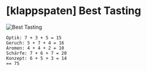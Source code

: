 # \[klappspaten\] Best Tasting

![Best Tasting](https://farm8.staticflickr.com/7839/31664773447_e7178f2283_h.jpg)

```text
Optik: 7 + 3 + 5 = 15
Geruch: 5 + 7 + 4 = 16
Aromen: 4 + 4 + 2 = 10
Schärfe: 7 + 6 + 7 = 20
Konzept: 6 + 5 + 3 = 14
== 75
```

